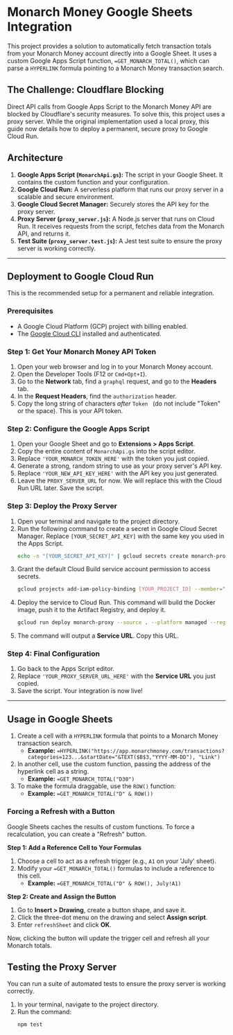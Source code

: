 # Monarch Money Google Sheets Integration

This project provides a solution to automatically fetch transaction totals from your Monarch Money account directly into a Google Sheet. It uses a custom Google Apps Script function, `=GET_MONARCH_TOTAL()`, which can parse a `HYPERLINK` formula pointing to a Monarch Money transaction search.

## The Challenge: Cloudflare Blocking

Direct API calls from Google Apps Script to the Monarch Money API are blocked by Cloudflare's security measures. To solve this, this project uses a proxy server. While the original implementation used a local proxy, this guide now details how to deploy a permanent, secure proxy to Google Cloud Run.

## Architecture

1.  **Google Apps Script (`MonarchApi.gs`):** The script in your Google Sheet. It contains the custom function and your configuration.
2.  **Google Cloud Run:** A serverless platform that runs our proxy server in a scalable and secure environment.
3.  **Google Cloud Secret Manager:** Securely stores the API key for the proxy server.
4.  **Proxy Server (`proxy_server.js`):** A Node.js server that runs on Cloud Run. It receives requests from the script, fetches data from the Monarch API, and returns it.
5.  **Test Suite (`proxy_server.test.js`):** A Jest test suite to ensure the proxy server is working correctly.

---

## Deployment to Google Cloud Run

This is the recommended setup for a permanent and reliable integration.

### Prerequisites

*   A Google Cloud Platform (GCP) project with billing enabled.
*   The [Google Cloud CLI](https://cloud.google.com/sdk/docs/install) installed and authenticated.

### Step 1: Get Your Monarch Money API Token

1.  Open your web browser and log in to your Monarch Money account.
2.  Open the Developer Tools (F12 or `Cmd+Opt+I`).
3.  Go to the **Network** tab, find a `graphql` request, and go to the **Headers** tab.
4.  In the **Request Headers**, find the `authorization` header.
5.  Copy the long string of characters *after* `Token ` (do not include "Token" or the space). This is your API token.

### Step 2: Configure the Google Apps Script

1.  Open your Google Sheet and go to **Extensions > Apps Script**.
2.  Copy the entire content of `MonarchApi.gs` into the script editor.
3.  Replace `'YOUR_MONARCH_TOKEN_HERE'` with the token you just copied.
4.  Generate a strong, random string to use as your proxy server's API key.
5.  Replace `'YOUR_NEW_API_KEY_HERE'` with the API key you just generated.
6.  Leave the `PROXY_SERVER_URL` for now. We will replace this with the Cloud Run URL later. Save the script.

### Step 3: Deploy the Proxy Server

1.  Open your terminal and navigate to the project directory.
2.  Run the following command to create a secret in Google Cloud Secret Manager. Replace `[YOUR_SECRET_API_KEY]` with the same key you used in the Apps Script.
    ```bash
    echo -n "[YOUR_SECRET_API_KEY]" | gcloud secrets create monarch-proxy-api-key --data-file=-
    ```
3.  Grant the default Cloud Build service account permission to access secrets.
    ```bash
    gcloud projects add-iam-policy-binding [YOUR_PROJECT_ID] --member="serviceAccount:[PROJECT_NUMBER]-compute@developer.gserviceaccount.com" --role="roles/secretmanager.secretAccessor"
    ```
4.  Deploy the service to Cloud Run. This command will build the Docker image, push it to the Artifact Registry, and deploy it.
    ```bash
    gcloud run deploy monarch-proxy --source . --platform managed --region us-west1 --allow-unauthenticated --update-secrets=PROXY_API_KEY=monarch-proxy-api-key:latest
    ```
5.  The command will output a **Service URL**. Copy this URL.

### Step 4: Final Configuration

1.  Go back to the Apps Script editor.
2.  Replace `'YOUR_PROXY_SERVER_URL_HERE'` with the **Service URL** you just copied.
3.  Save the script. Your integration is now live!

---

## Usage in Google Sheets

1.  Create a cell with a `HYPERLINK` formula that points to a Monarch Money transaction search.
    *   **Example:** `=HYPERLINK("https://app.monarchmoney.com/transactions?categories=123...&startDate="&TEXT($B$3,"YYYY-MM-DD"), "Link")`
2.  In another cell, use the custom function, passing the address of the hyperlink cell as a string.
    *   **Example:** `=GET_MONARCH_TOTAL("D30")`
3.  To make the formula draggable, use the `ROW()` function:
    *   **Example:** `=GET_MONARCH_TOTAL("D" & ROW())`

### Forcing a Refresh with a Button

Google Sheets caches the results of custom functions. To force a recalculation, you can create a "Refresh" button.

**Step 1: Add a Reference Cell to Your Formulas**

1.  Choose a cell to act as a refresh trigger (e.g., `A1` on your 'July' sheet).
2.  Modify your `=GET_MONARCH_TOTAL()` formulas to include a reference to this cell.
    *   **Example:** `=GET_MONARCH_TOTAL("D" & ROW(), July!A1)`

**Step 2: Create and Assign the Button**

1.  Go to **Insert > Drawing**, create a button shape, and save it.
2.  Click the three-dot menu on the drawing and select **Assign script**.
3.  Enter `refreshSheet` and click **OK**.

Now, clicking the button will update the trigger cell and refresh all your Monarch totals.

## Testing the Proxy Server

You can run a suite of automated tests to ensure the proxy server is working correctly.

1.  In your terminal, navigate to the project directory.
2.  Run the command:
    ```bash
    npm test